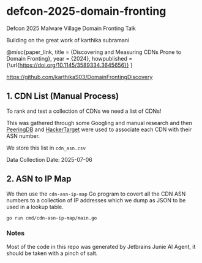 # defcon-2025-domain-fronting
Defcon 2025 Malware Village Domain Fronting Talk

Building on the great work of karthika subramani

@misc{paper_link, title = {Discovering and Measuring CDNs Prone to Domain Fronting}, year = {2024}, howpublished = {\url{https://doi.org/10.1145/3589334.3645656}} }

https://github.com/karthikaS03/DomainFrontingDiscovery

## 1. CDN List (Manual Process)

To rank and test a collection of CDNs we need a list of CDNs! 

This was gathered through some Googling and manual research
and then [PeeringDB](https://www.peeringdb.com/net/906) and [HackerTarget](https://hackertarget.com/as-ip-lookup/) were used
to associate each CDN with their ASN number. 

We store this list in `cdn_asn.csv`

Data Collection Date: 2025-07-06

## 2. ASN to IP Map

We then use the `cdn-asn-ip-map` Go program to covert all the CDN ASN numbers to a collection of IP addresses
which we dump as JSON to be used in a lookup table.

```shell
go run cmd/cdn-asn-ip-map/main.go
```

### Notes

Most of the code in this repo was generated by Jetbrains Junie AI Agent, it should be taken with a pinch of salt.